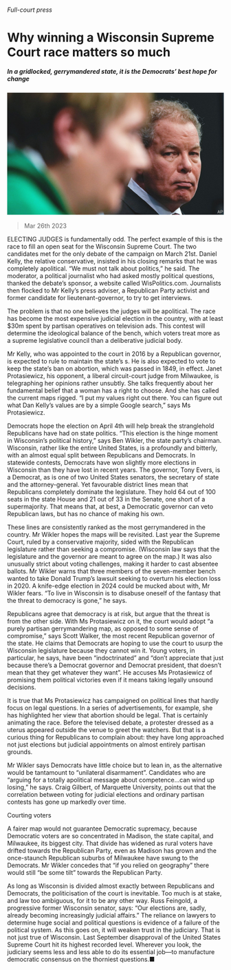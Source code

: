 ###### Full-court press

# Why winning a Wisconsin Supreme Court race matters so much 

##### In a gridlocked, gerrymandered state, it is the Democrats’ best hope for change 

![image](images/20230401_USP002.jpg) 

> Mar 26th 2023 

ELECTING JUDGES is fundamentally odd. The perfect example of this is the race to fill an open seat for the Wisconsin Supreme Court. The two candidates met for the only debate of the campaign on March 21st. Daniel Kelly, the relative conservative, insisted in his closing remarks that he was completely apolitical. “We must not talk about politics,” he said. The moderator, a political journalist who had asked mostly political questions, thanked the debate’s sponsor, a website called WisPolitics.com. Journalists then flocked to Mr Kelly’s press adviser, a Republican Party activist and former candidate for lieutenant-governor, to try to get interviews.

The problem is that no one believes the judges will be apolitical. The race has become the most expensive judicial election in the country, with at least $30m spent by partisan operatives on television ads. This contest will determine the ideological balance of the bench, which voters treat more as a supreme legislative council than a deliberative judicial body. 

Mr Kelly, who was appointed to the court in 2016 by a Republican governor, is expected to rule to maintain the state’s s. He is also expected to vote to keep the state’s ban on abortion, which was passed in 1849, in effect. Janet Protasiewicz, his opponent, a liberal circuit-court judge from Milwaukee, is telegraphing her opinions rather unsubtly. She talks frequently about her fundamental belief that a woman has a right to choose. And she has called the current maps rigged. “I put my values right out there. You can figure out what Dan Kelly’s values are by a simple Google search,” says Ms Protasiewicz.

Democrats hope the election on April 4th will help break the stranglehold Republicans have had on state politics. “This election is the hinge moment in Wisconsin’s political history,” says Ben Wikler, the state party’s chairman. Wisconsin, rather like the entire United States, is a profoundly and bitterly, with an almost equal split between Republicans and Democrats. In statewide contests, Democrats have won slightly more elections in Wisconsin than they have lost in recent years. The governor, Tony Evers, is a Democrat, as is one of two United States senators, the secretary of state and the attorney-general. Yet favourable district lines mean that Republicans completely dominate the legislature. They hold 64 out of 100 seats in the state House and 21 out of 33 in the Senate, one short of a supermajority. That means that, at best, a Democratic governor can veto Republican laws, but has no chance of making his own.

These lines are consistently ranked as the most gerrymandered in the country. Mr Wikler hopes the maps will be revisited. Last year the Supreme Court, ruled by a conservative majority, sided with the Republican legislature rather than seeking a compromise. (Wisconsin law says that the legislature and the governor are meant to agree on the map.) It was also unusually strict about voting challenges, making it harder to cast absentee ballots. Mr Wikler warns that three members of the seven-member bench wanted to take Donald Trump’s lawsuit seeking to overturn his election loss in 2020. A knife-edge election in 2024 could be mucked about with, Mr Wikler fears. “To live in Wisconsin is to disabuse oneself of the fantasy that the threat to democracy is gone,” he says.

Republicans agree that democracy is at risk, but argue that the threat is from the other side. With Ms Protasiewicz on it, the court would adopt “a purely partisan gerrymandering map, as opposed to some sense of compromise,” says Scott Walker, the most recent Republican governor of the state. He claims that Democrats are hoping to use the court to usurp the Wisconsin legislature because they cannot win it. Young voters, in particular, he says, have been “indoctrinated” and “don’t appreciate that just because there’s a Democrat governor and Democrat president, that doesn’t mean that they get whatever they want”. He accuses Ms Protasiewicz of promising them political victories even if it means taking legally unsound decisions. 

It is true that Ms Protasiewicz has campaigned on political lines that hardly focus on legal questions. In a series of advertisements, for example, she has highlighted her view that abortion should be legal. That is certainly animating the race. Before the televised debate, a protester dressed as a uterus appeared outside the venue to greet the watchers. But that is a curious thing for Republicans to complain about: they have long approached not just elections but judicial appointments on almost entirely partisan grounds. 

Mr Wikler says Democrats have little choice but to lean in, as the alternative would be tantamount to “unilateral disarmament”. Candidates who are “arguing for a totally apolitical message about competence…can wind up losing,” he says. Craig Gilbert, of Marquette University, points out that the correlation between voting for judicial elections and ordinary partisan contests has gone up markedly over time.

Courting voters

A fairer map would not guarantee Democratic supremacy, because Democratic voters are so concentrated in Madison, the state capital, and Milwaukee, its biggest city. That divide has widened as rural voters have drifted towards the Republican Party, even as Madison has grown and the once-staunch Republican suburbs of Milwaukee have swung to the Democrats. Mr Wikler concedes that “if you relied on geography” there would still “be some tilt” towards the Republican Party.

As long as Wisconsin is divided almost exactly between Republicans and Democrats, the politicisation of the court is inevitable. Too much is at stake, and law too ambiguous, for it to be any other way. Russ Feingold, a progressive former Wisconsin senator, says: “Our elections are, sadly, already becoming increasingly judicial affairs.” The reliance on lawyers to determine huge social and political questions is evidence of a failure of the political system. As this goes on, it will weaken trust in the judiciary. That is not just true of Wisconsin. Last September disapproval of the United States Supreme Court hit its highest recorded level. Wherever you look, the judiciary seems less and less able to do its essential job—to manufacture democratic consensus on the thorniest questions.■


